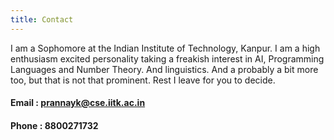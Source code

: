 ```yaml
---
title: Contact
---
```


I am a Sophomore at the Indian Institute of Technology, Kanpur. I am a high enthusiasm excited personality taking a freakish interest in AI, Programming Languages and Number Theory. And linguistics. And a probably a bit more too, but that is not that prominent. Rest I leave for you to decide. 
#### Email :  prannayk@cse.iitk.ac.in
#### Phone :  8800271732
